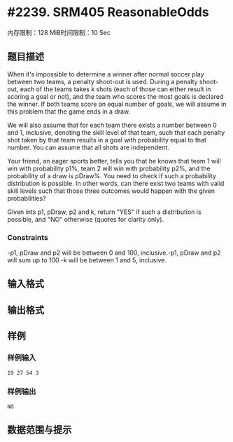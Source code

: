 # #2239. SRM405 ReasonableOdds

内存限制：128 MiB时间限制：10 Sec

## 题目描述

When it's impossible to determine a winner after normal soccer play between two teams, a penalty shoot-out is used. During a penalty shoot-out, each of the teams takes k shots (each of those can either result in scoring a goal or not), and the team who scores the most goals is declared the winner. If both teams score an equal number of goals, we will assume in this problem that the game ends in a draw.

We will also assume that for each team there exists a number between 0 and 1, inclusive, denoting the skill level of that team, such that each penalty shot taken by that team results in a goal with probability equal to that number. You can assume that all shots are independent.

Your friend, an eager sports better, tells you that he knows that team 1 will win with probability p1%, team 2 will win with probability p2%, and the probability of a draw is pDraw%. You need to check if such a probability distribution is possible. In other words, can there exist two teams with valid skill levels such that those three outcomes would happen with the given probabilities?

Given ints p1, pDraw, p2 and k, return "YES" if such a distribution is possible, and "NO" otherwise (quotes for clarity only).

### Constraints
-p1, pDraw and p2 will be between 0 and 100, inclusive.-p1, pDraw and p2 will sum up to 100.-k will be between 1 and 5, inclusive.

## 输入格式

## 输出格式

## 样例

### 样例输入

    
    19 27 54 3 
    
    

### 样例输出

    
    NO
    

## 数据范围与提示
